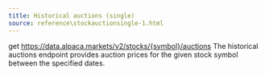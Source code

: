 ```yaml
---
title: Historical auctions (single)
source: reference\stockauctionsingle-1.html
---
```


get https://data.alpaca.markets/v2/stocks/{symbol}/auctions
The historical auctions endpoint provides auction prices for the given stock symbol between the specified dates.
